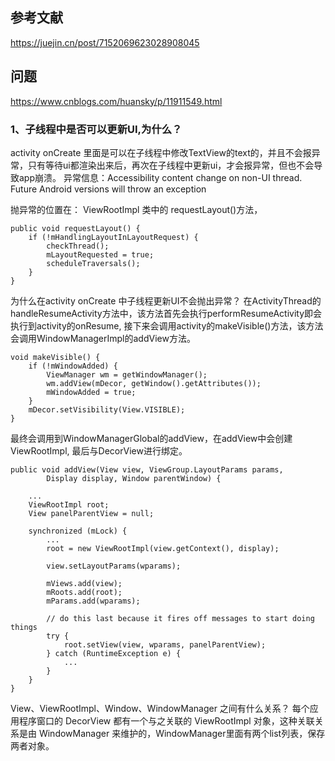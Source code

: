 ## 参考文献
https://juejin.cn/post/7152069623028908045

## 


## 问题
https://www.cnblogs.com/huansky/p/11911549.html
### 1、子线程中是否可以更新UI,为什么？
activity onCreate 里面是可以在子线程中修改TextView的text的，并且不会报异常，只有等待ui都渲染出来后，再次在子线程中更新ui，才会报异常，但也不会导致app崩溃。
异常信息：Accessibility content change on non-UI thread. Future Android versions will throw an exception

抛异常的位置在：
ViewRootImpl 类中的 requestLayout()方法， 
```
public void requestLayout() {
    if (!mHandlingLayoutInLayoutRequest) {
        checkThread();
        mLayoutRequested = true;
        scheduleTraversals();
    }
}
```


为什么在activity onCreate 中子线程更新UI不会抛出异常？
在ActivityThread的handleResumeActivity方法中，该方法首先会执行performResumeActivity即会执行到activity的onResume, 接下来会调用activity的makeVisible()方法，该方法会调用WindowManagerImpl的addView方法。
```
void makeVisible() {
    if (!mWindowAdded) {
        ViewManager wm = getWindowManager();
        wm.addView(mDecor, getWindow().getAttributes());
        mWindowAdded = true;
    }
    mDecor.setVisibility(View.VISIBLE);
}
```


最终会调用到WindowManagerGlobal的addView，在addView中会创建ViewRootImpl, 最后与DecorView进行绑定。
```
public void addView(View view, ViewGroup.LayoutParams params,
        Display display, Window parentWindow) {

    ...
    ViewRootImpl root;
    View panelParentView = null;

    synchronized (mLock) {
        ...
        root = new ViewRootImpl(view.getContext(), display);

        view.setLayoutParams(wparams);

        mViews.add(view);
        mRoots.add(root);
        mParams.add(wparams);

        // do this last because it fires off messages to start doing things
        try {
            root.setView(view, wparams, panelParentView);
        } catch (RuntimeException e) {
            ...
        }
    }
}
```

View、ViewRootImpl、Window、WindowManager 之间有什么关系？
每个应用程序窗口的 DecorView 都有一个与之关联的 ViewRootImpl 对象，这种关联关系是由 WindowManager 来维护的，WindowManager里面有两个list列表，保存两者对象。


